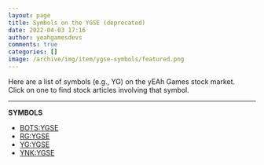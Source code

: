 ```yaml
---
layout: page
title: Symbols on the YGSE (deprecated)
date: 2022-04-03 17:16
author: yeahgamesdevs
comments: true
categories: []
image: /archive/img/item/ygse-symbols/featured.png
---
```

<!-- wp:paragraph -->
<p>Here are a list of symbols (e.g., YG) on the yEAh Games stock market.<br>Click on one to find stock articles involving that symbol.<br> </p>
<!-- /wp:paragraph -->

<!-- wp:separator {"className":"is-style-wide"} -->
<hr class="wp-block-separator has-alpha-channel-opacity is-style-wide" />
<!-- /wp:separator -->

<!-- wp:paragraph {"fontSize":"medium"} -->
<p class="has-medium-font-size"><strong>SYMBOLS</strong> </p>
<!-- /wp:paragraph -->

<!-- wp:list -->
<ul><li><a href="https://yeaharchives.wordpress.com/category/finance/stocks/symbols/botsygse/">BOTS:YGSE</a></li><li><a href="https://yeaharchives.wordpress.com/category/finance/stocks/symbols/rgygse/">RG:YGSE</a></li><li><a href="https://yeaharchives.wordpress.com/category/finance/stocks/symbols/ygygse/">YG:YGSE</a></li><li><a href="https://yeaharchives.wordpress.com/category/finance/stocks/symbols/ynkygse/">YNK:YGSE</a></li></ul>
<!-- /wp:list -->
